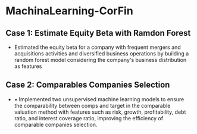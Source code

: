 # MachinaLearning-CorFin

## Case 1: Estimate Equity Beta with Ramdon Forest

- Estimated the equity beta for a company with frequent mergers and acquisitions activities and diversified business operations by building a random forest model considering the company's business distribution as features


## Case 2: Comparables Companies Selection

- •	Implemented two unsupervised machine learning models to ensure the comparability between comps and target in the comparable valuation method with features such as risk, growth, profitability, debt ratio, and interest coverage ratio, improving the efficiency of comparable companies selection.

